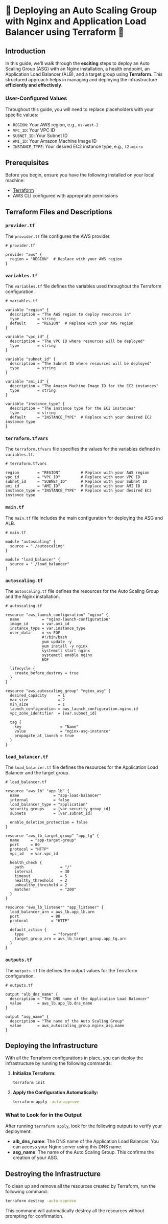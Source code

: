 
# 🚀 Deploying an Auto Scaling Group with Nginx and Application Load Balancer using Terraform 🚀

## Introduction

In this guide, we'll walk through the **exciting** steps to deploy an Auto Scaling Group (ASG) with an Nginx installation, a health endpoint, an Application Load Balancer (ALB), and a target group using **Terraform**. This structured approach helps in managing and deploying the infrastructure **efficiently and effectively**. 

### User-Configured Values

Throughout this guide, you will need to replace placeholders with your specific values:
- `REGION`: Your AWS region, e.g., `us-west-2`
- `VPC_ID`: Your VPC ID
- `SUBNET_ID`: Your Subnet ID
- `AMI_ID`: Your Amazon Machine Image ID
- `INSTANCE_TYPE`: Your desired EC2 instance type, e.g., `t2.micro`

## Prerequisites

Before you begin, ensure you have the following installed on your local machine:
- [Terraform](https://www.terraform.io/downloads.html)
- AWS CLI configured with appropriate permissions

## Terraform Files and Descriptions

### `provider.tf`

The `provider.tf` file configures the AWS provider.

```hcl
# provider.tf

provider "aws" {
  region = "REGION"  # Replace with your AWS region
}
```

### `variables.tf`

The `variables.tf` file defines the variables used throughout the Terraform configuration.

```hcl
# variables.tf

variable "region" {
  description = "The AWS region to deploy resources in"
  type        = string
  default     = "REGION"  # Replace with your AWS region
}

variable "vpc_id" {
  description = "The VPC ID where resources will be deployed"
  type        = string
}

variable "subnet_id" {
  description = "The Subnet ID where resources will be deployed"
  type        = string
}

variable "ami_id" {
  description = "The Amazon Machine Image ID for the EC2 instances"
  type        = string
}

variable "instance_type" {
  description = "The instance type for the EC2 instances"
  type        = string
  default     = "INSTANCE_TYPE"  # Replace with your desired EC2 instance type
}
```

### `terraform.tfvars`

The `terraform.tfvars` file specifies the values for the variables defined in `variables.tf`.

```hcl
# terraform.tfvars

region        = "REGION"         # Replace with your AWS region
vpc_id        = "VPC_ID"         # Replace with your VPC ID
subnet_id     = "SUBNET_ID"      # Replace with your Subnet ID
ami_id        = "AMI_ID"         # Replace with your AMI ID
instance_type = "INSTANCE_TYPE"  # Replace with your desired EC2 instance type
```

### `main.tf`

The `main.tf` file includes the main configuration for deploying the ASG and ALB.

```hcl
# main.tf

module "autoscaling" {
  source = "./autoscaling"
}

module "load_balancer" {
  source = "./load_balancer"
}
```

### `autoscaling.tf`

The `autoscaling.tf` file defines the resources for the Auto Scaling Group and the Nginx installation.

```hcl
# autoscaling.tf

resource "aws_launch_configuration" "nginx" {
  name          = "nginx-launch-configuration"
  image_id      = var.ami_id
  instance_type = var.instance_type
  user_data     = <<-EOF
                #!/bin/bash
                yum update -y
                yum install -y nginx
                systemctl start nginx
                systemctl enable nginx
                EOF

  lifecycle {
    create_before_destroy = true
  }
}

resource "aws_autoscaling_group" "nginx_asg" {
  desired_capacity     = 1
  max_size             = 2
  min_size             = 1
  launch_configuration = aws_launch_configuration.nginx.id
  vpc_zone_identifier  = [var.subnet_id]

  tag {
    key                 = "Name"
    value               = "nginx-asg-instance"
    propagate_at_launch = true
  }
}
```

### `load_balancer.tf`

The `load_balancer.tf` file defines the resources for the Application Load Balancer and the target group.

```hcl
# load_balancer.tf

resource "aws_lb" "app_lb" {
  name               = "app-load-balancer"
  internal           = false
  load_balancer_type = "application"
  security_groups    = [var.security_group_id]
  subnets            = [var.subnet_id]

  enable_deletion_protection = false
}

resource "aws_lb_target_group" "app_tg" {
  name     = "app-target-group"
  port     = 80
  protocol = "HTTP"
  vpc_id   = var.vpc_id

  health_check {
    path                = "/"
    interval            = 30
    timeout             = 5
    healthy_threshold   = 2
    unhealthy_threshold = 2
    matcher             = "200"
  }
}

resource "aws_lb_listener" "app_listener" {
  load_balancer_arn = aws_lb.app_lb.arn
  port              = 80
  protocol          = "HTTP"

  default_action {
    type             = "forward"
    target_group_arn = aws_lb_target_group.app_tg.arn
  }
}
```

### `outputs.tf`

The `outputs.tf` file defines the output values for the Terraform configuration.

```hcl
# outputs.tf

output "alb_dns_name" {
  description = "The DNS name of the Application Load Balancer"
  value       = aws_lb.app_lb.dns_name
}

output "asg_name" {
  description = "The name of the Auto Scaling Group"
  value       = aws_autoscaling_group.nginx_asg.name
}
```

## Deploying the Infrastructure

With all the Terraform configurations in place, you can deploy the infrastructure by running the following commands:

1. **Initialize Terraform:**

    ```sh
    terraform init
    ```

2. **Apply the Configuration Automatically:**

    ```sh
    terraform apply -auto-approve
    ```

### What to Look for in the Output

After running `terraform apply`, look for the following outputs to verify your deployment:

- **alb_dns_name**: The DNS name of the Application Load Balancer. You can access your Nginx server using this DNS name.
- **asg_name**: The name of the Auto Scaling Group. This confirms the creation of your ASG.

## Destroying the Infrastructure

To clean up and remove all the resources created by Terraform, run the following command:

```sh
terraform destroy -auto-approve
```

This command will automatically destroy all the resources without prompting for confirmation.
